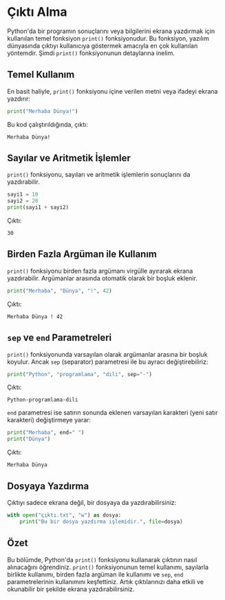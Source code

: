 # Çıktı Alma

Python'da bir programın sonuçlarını veya bilgilerini ekrana yazdırmak için kullanılan temel fonksiyon `print()` fonksiyonudur. Bu fonksiyon, yazılım dünyasında çıktıyı kullanıcıya göstermek amacıyla en çok kullanılan yöntemdir. Şimdi `print()` fonksiyonunun detaylarına inelim.

## Temel Kullanım

En basit haliyle, `print()` fonksiyonu içine verilen metni veya ifadeyi ekrana yazdırır:

```python
print("Merhaba Dünya!")
```

Bu kod çalıştırıldığında, çıktı:

```
Merhaba Dünya!
```

## Sayılar ve Aritmetik İşlemler

`print()` fonksiyonu, sayıları ve aritmetik işlemlerin sonuçlarını da yazdırabilir.

```python
sayi1 = 10
sayi2 = 20
print(sayi1 + sayi2)
```

Çıktı:

```
30
```

## Birden Fazla Argüman ile Kullanım

`print()` fonksiyonu birden fazla argümanı virgülle ayırarak ekrana yazdırabilir. Argümanlar arasında otomatik olarak bir boşluk eklenir.

```python
print("Merhaba", "Dünya", "!", 42)
```

Çıktı:

```
Merhaba Dünya ! 42
```

## `sep` ve `end` Parametreleri

`print()` fonksiyonunda varsayılan olarak argümanlar arasına bir boşluk koyulur. Ancak `sep` (separator) parametresi ile bu ayracı değiştirebiliriz:

```python
print("Python", "programlama", "dili", sep="-")
```

Çıktı:

```
Python-programlama-dili
```

`end` parametresi ise satırın sonunda eklenen varsayılan karakteri (yeni satır karakteri) değiştirmeye yarar:

```python
print("Merhaba", end=" ")
print("Dünya")
```

Çıktı:

```
Merhaba Dünya
```

## Dosyaya Yazdırma

Çıktıyı sadece ekrana değil, bir dosyaya da yazdırabilirsiniz:

```python
with open("çıktı.txt", "w") as dosya:
    print("Bu bir dosya yazdırma işlemidir.", file=dosya)
```

## Özet

Bu bölümde, Python'da `print()` fonksiyonu kullanarak çıktının nasıl alınacağını öğrendiniz. `print()` fonksiyonunun temel kullanımı, sayılarla birlikte kullanımı, birden fazla argüman ile kullanımı ve `sep`, `end` parametrelerinin kullanımını keşfettiniz. Artık çıktılarınızı daha etkili ve okunabilir bir şekilde ekrana yazdırabilirsiniz.

